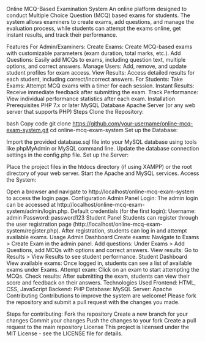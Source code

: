 Online MCQ-Based Examination System
An online platform designed to conduct Multiple Choice Question (MCQ) based exams for students. The system allows examiners to create exams, add questions, and manage the evaluation process, while students can attempt the exams online, get instant results, and track their performance.

Features
For Admin/Examiners:
Create Exams: Create MCQ-based exams with customizable parameters (exam duration, total marks, etc.).
Add Questions: Easily add MCQs to exams, including question text, multiple options, and correct answers.
Manage Users: Add, remove, and update student profiles for exam access.
View Results: Access detailed results for each student, including correct/incorrect answers.
For Students:
Take Exams: Attempt MCQ exams with a timer for each session.
Instant Results: Receive immediate feedback after submitting the exam.
Track Performance: View individual performance statistics after each exam.
Installation
Prerequisites
PHP 7.x or later
MySQL Database
Apache Server (or any web server that supports PHP)
Steps
Clone the Repository:

bash
Copy code
git clone https://github.com/your-username/online-mcq-exam-system.git
cd online-mcq-exam-system
Set up the Database:

Import the provided database.sql file into your MySQL database using tools like phpMyAdmin or MySQL command line.
Update the database connection settings in the config.php file.
Set up the Server:

Place the project files in the htdocs directory (if using XAMPP) or the root directory of your web server.
Start the Apache and MySQL services.
Access the System:

Open a browser and navigate to http://localhost/online-mcq-exam-system to access the login page.
Configuration
Admin Panel
Login: The admin login can be accessed at http://localhost/online-mcq-exam-system/admin/login.php.
Default credentials (for the first login):
Username: admin
Password: password123
Student Panel
Students can register through the user registration page (http://localhost/online-mcq-exam-system/register.php).
After registration, students can log in and attempt available exams.
Usage
Admin Dashboard
Create exams: Navigate to Exams > Create Exam in the admin panel.
Add questions: Under Exams > Add Questions, add MCQs with options and correct answers.
View results: Go to Results > View Results to see student performance.
Student Dashboard
View available exams: Once logged in, students can see a list of available exams under Exams.
Attempt exam: Click on an exam to start attempting the MCQs.
Check results: After submitting the exam, students can view their score and feedback on their answers.
Technologies Used
Frontend: HTML, CSS, JavaScript
Backend: PHP
Database: MySQL
Server: Apache
Contributing
Contributions to improve the system are welcome! Please fork the repository and submit a pull request with the changes you made.

Steps for contributing:
Fork the repository
Create a new branch for your changes
Commit your changes
Push the changes to your fork
Create a pull request to the main repository
License
This project is licensed under the MIT License - see the LICENSE file for details.

